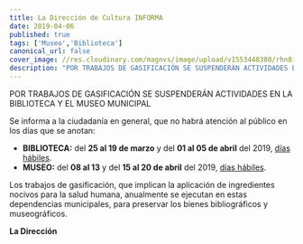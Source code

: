 ```yaml
---
title: La Dirección de Cultura INFORMA
date: 2019-04-06
published: true
tags: ['Museo','Biblioteca']
canonical_url: false
cover_image: //res.cloudinary.com/magnvs/image/upload/v1553448380/rhn8ihcog1eggqmokipr.jpg
description: "POR TRABAJOS DE GASIFICACIÓN SE SUSPENDERÁN ACTIVIDADES EN LA BIBLIOTECA Y EL MUSEO MUNICIPAL"
---
```

POR TRABAJOS DE GASIFICACIÓN SE SUSPENDERÁN ACTIVIDADES EN LA BIBLIOTECA Y EL MUSEO MUNICIPAL

Se informa a la ciudadanía en general, que no  habrá atención al público en los días que se anotan:

- <i class="fa fa-arrow-circle-right"></i> **BIBLIOTECA:** del **25 al 19 de marzo** y del **01 al 05 de abril** del 2019, <u>días hábiles</u>.
- <i class="fa fa-arrow-circle-right"></i> **MUSEO:** del **08 al 13** y del **15 al 20 de abril** del 2019, <u>días hábiles</u>.

Los trabajos de gasificación, que implican la aplicación de ingredientes nocivos para la salud humana, anualmente se ejecutan en estas dependencias municipales, para preservar los bienes bibliográficos y museográficos.

**La Dirección**
